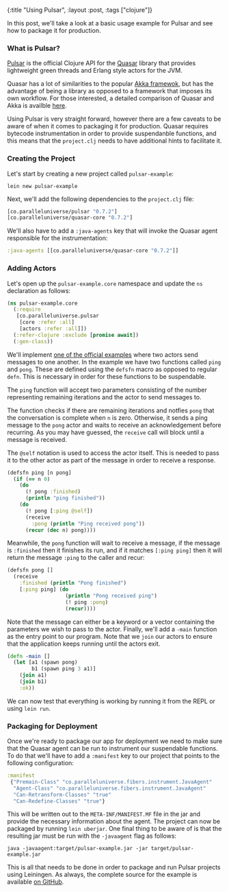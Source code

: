 {:title "Using Pulsar", :layout :post, :tags ["clojure"]}

In this post, we'll take a look at a basic usage example for Pulsar and see how to package it for production.

### What is Pulsar?

[Pulsar](http://docs.paralleluniverse.co/pulsar/) is the official Clojure API for the [Quasar](http://www.paralleluniverse.co/quasar/) library that provides lightweight green threads and Erlang style actors for the JVM.

Quasar has a lot of similarities to the popular [Akka framewok](http://akka.io/), but has the advantage of being a library as opposed to a framework that imposes its own workflow. For those interested, a detailed comparison of Quasar and Akka is availble [here](http://blog.paralleluniverse.co/2015/05/21/quasar-vs-akka/).

Using Pulsar is very straight forward, however there are a few caveats to be aware of when it comes to packaging it for production. Quasar requires bytecode instrumentation in order to provide suspendanble functions, and this means that the `project.clj` needs to have additional hints to facilitate it. 

### Creating the Project

Let's start by creating a new project called `pulsar-example`:

```
lein new pulsar-example
```

Next, we'll add the following dependencies to the `project.clj` file:

```clojure
[co.paralleluniverse/pulsar "0.7.2"]
[co.paralleluniverse/quasar-core "0.7.2"]
```

We'll also have to add a `:java-agents` key that will invoke the Quasar agent responsible for the instrumentation:

```clojure
:java-agents [[co.paralleluniverse/quasar-core "0.7.2"]]
```

### Adding Actors

Let's open up the `pulsar-example.core` namespace and update the `ns` declaration as follows:

```clojure
(ns pulsar-example.core
  (:require
   [co.paralleluniverse.pulsar
    [core :refer :all]
    [actors :refer :all]])
  (:refer-clojure :exclude [promise await])
  (:gen-class))
```

We'll implement [one of the official examples](https://github.com/puniverse/pulsar/blob/master/src/test/clojure/co/paralleluniverse/pulsar/examples/pingpong.clj) where two actors send messages to one another. In the example we have two functions called `ping` and `pong`. These are defined using the `defsfn` macro as opposed to regular `defn`. This is necessary in order for these functions to be suspendable.

The `ping` function will accept two parameters consisting of the number representing remaining iterations and the actor to send messages to.

The function checks if there are remaining iterations and notfies `pong` that the conversation is complete when `n` is zero. Otherwise, it sends a ping message to the `pong` actor and waits to receive an acknowledgement before recurring. As you may have guessed, the `receive` call will block until a message is received.

The `@self` notation is used to access the actor itself. This is needed to pass it to the other actor as part of the message in order to receive a response.

```clojure
(defsfn ping [n pong]
  (if (== n 0)
    (do
      (! pong :finished)
      (println "ping finished"))
    (do
      (! pong [:ping @self])
      (receive
        :pong (println "Ping received pong"))
      (recur (dec n) pong))))
```

Meanwhile, the `pong` function will wait to receive a message, if the message is `:finished` then it finishes its run, and if it matches `[:ping ping]` then it will return the message `:ping` to the caller and recur:

```clojure
(defsfn pong []
  (receive
    :finished (println "Pong finished")
    [:ping ping] (do
                   (println "Pong received ping")
                   (! ping :pong)
                   (recur))))
```

Note that the message can either be a keyword or a vector containing the parameters we wish to pass to the actor. Finally, we'll add a `-main` function as the entry point to our program. Note that we `join` our actors to ensure that the application keeps running until the actors exit.

```clojure
(defn -main []
  (let [a1 (spawn pong)
        b1 (spawn ping 3 a1)]
    (join a1)
    (join b1)
    :ok))
```

We can now test that everything is working by running it from the REPL or using `lein run`.

### Packaging for Deployment

Once we're ready to package our app for deployment we need to make sure that the Quasar agent can be run to instrument our suspendable functions. To do that we'll have to add a `:manifest` key to our project that points to the following configuration:

```clojure
:manifest
 {"Premain-Class" "co.paralleluniverse.fibers.instrument.JavaAgent"
  "Agent-Class" "co.paralleluniverse.fibers.instrument.JavaAgent"
  "Can-Retransform-Classes" "true"
  "Can-Redefine-Classes" "true"}
```

This will be written out to the `META-INF/MANIFEST.MF` file in the jar and provide the necessary information about the agent. The project can now be packaged by running `lein uberjar`. One final thing to be aware of is that the resulting jar must be run with the `-javaagent` flag as follows:

```
java -javaagent:target/pulsar-example.jar -jar target/pulsar-example.jar
```

This is all that needs to be done in order to package and run Pulsar projects using Leiningen. As always, the complete source for the example is available [on GitHub](https://github.com/yogthos/pulsar-example).

